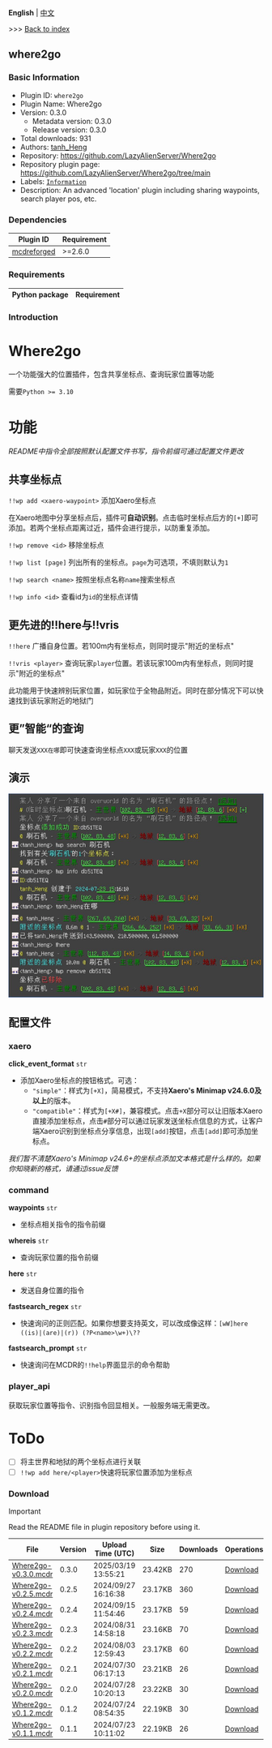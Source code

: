 **English** | [中文](readme-zh_cn.md)

\>\>\> [Back to index](/readme.md)

## where2go

### Basic Information

- Plugin ID: `where2go`
- Plugin Name: Where2go
- Version: 0.3.0
  - Metadata version: 0.3.0
  - Release version: 0.3.0
- Total downloads: 931
- Authors: [tanh_Heng](https://github.com/tanhHeng)
- Repository: https://github.com/LazyAlienServer/Where2go
- Repository plugin page: https://github.com/LazyAlienServer/Where2go/tree/main
- Labels: [`Information`](/labels/information/readme.md)
- Description: An advanced 'location' plugin including sharing waypoints, search player pos, etc.

### Dependencies

| Plugin ID | Requirement |
| --- | --- |
| [mcdreforged](https://github.com/Fallen-Breath/MCDReforged) | \>=2.6.0 |

### Requirements

| Python package | Requirement |
| --- | --- |

### Introduction

# Where2go
一个功能强大的位置插件，包含共享坐标点、查询玩家位置等功能

需要`Python >= 3.10`

# 功能

*README中指令全部按照默认配置文件书写，指令前缀可通过配置文件更改*

## 共享坐标点

`!!wp add <xaero-waypoint>` 添加Xaero坐标点

在Xaero地图中分享坐标点后，插件可**自动识别**。点击临时坐标点后方的`[+]`即可添加。若两个坐标点距离过近，插件会进行提示，以防重复添加。

`!!wp remove <id>` 移除坐标点

`!!wp list [page]` 列出所有的坐标点。`page`为可选项，不填则默认为`1`

`!!wp search <name>` 按照坐标点名称`name`搜索坐标点

`!!wp info <id>` 查看id为`id`的坐标点详情

## 更先进的!!here与!!vris

`!!here` 广播自身位置。若100m内有坐标点，则同时提示"附近的坐标点"

`!!vris <player>` 查询玩家`player`位置。若该玩家100m内有坐标点，则同时提示"附近的坐标点"

此功能用于快速辨别玩家位置，如玩家位于全物品附近。同时在部分情况下可以快速找到该玩家附近的地狱门

## 更”智能“的查询

聊天发送`XXX在哪`即可快速查询坐标点`XXX`或玩家`XXX`的位置

## 演示

![show](https://raw.githubusercontent.com/LazyAlienServer/Where2go/main/show.jpg)

## 配置文件

### xaero

**click_event_format** `str`

- 添加Xaero坐标点的按钮格式。可选：
  + `"simple"`：样式为`[+X]`，简易模式，不支持**Xaero's Minimap v24.6.0及以上**的版本。
  + `"compatible"`：样式为`[+X#]`，兼容模式。点击`+X`部分可以让旧版本Xaero直接添加坐标点，点击`#`部分可以通过玩家发送坐标点信息的方式，让客户端Xaero识别到坐标点分享信息，出现`[add]`按钮，点击`[add]`即可添加坐标点。

*我们暂不清楚Xaero's Minimap v24.6+的坐标点添加文本格式是什么样的。如果你知晓新的格式，请通过issue反馈*

### command

**waypoints** `str`
- 坐标点相关指令的指令前缀

**whereis** `str`
- 查询玩家位置的指令前缀

**here** `str`
- 发送自身位置的指令

**fastsearch_regex** `str`
- 快速询问的正则匹配。如果你想要支持英文，可以改成像这样：`[wW]here ((is)|(are)|(r)) (?P<name>\w+)\??`

**fastsearch_prompt** `str`
- 快速询问在MCDR的`!!help`界面显示的命令帮助

### player_api

获取玩家位置等指令、识别指令回显相关。一般服务端无需更改。

###

# ToDo

- [ ] 将主世界和地狱的两个坐标点进行关联
- [ ] `!!wp add here/<player>`快速将玩家位置添加为坐标点

### Download

> [!IMPORTANT]
> Read the README file in plugin repository before using it.

| File | Version | Upload Time (UTC) | Size | Downloads | Operations |
| --- | --- | --- | --- | --- | --- |
| [Where2go-v0.3.0.mcdr](https://github.com/LazyAlienServer/Where2go/releases/tag/v0.3.0) | 0.3.0 | 2025/03/19 13:55:21 | 23.42KB | 270 | [Download](https://github.com/LazyAlienServer/Where2go/releases/download/v0.3.0/Where2go-v0.3.0.mcdr) |
| [Where2go-v0.2.5.mcdr](https://github.com/LazyAlienServer/Where2go/releases/tag/v0.2.5) | 0.2.5 | 2024/09/27 16:16:38 | 23.17KB | 360 | [Download](https://github.com/LazyAlienServer/Where2go/releases/download/v0.2.5/Where2go-v0.2.5.mcdr) |
| [Where2go-v0.2.4.mcdr](https://github.com/LazyAlienServer/Where2go/releases/tag/v0.2.4) | 0.2.4 | 2024/09/15 11:54:46 | 23.17KB | 59 | [Download](https://github.com/LazyAlienServer/Where2go/releases/download/v0.2.4/Where2go-v0.2.4.mcdr) |
| [Where2go-v0.2.3.mcdr](https://github.com/LazyAlienServer/Where2go/releases/tag/v0.2.3) | 0.2.3 | 2024/08/31 14:58:18 | 23.16KB | 70 | [Download](https://github.com/LazyAlienServer/Where2go/releases/download/v0.2.3/Where2go-v0.2.3.mcdr) |
| [Where2go-v0.2.2.mcdr](https://github.com/LazyAlienServer/Where2go/releases/tag/v0.2.2) | 0.2.2 | 2024/08/03 12:59:43 | 23.17KB | 60 | [Download](https://github.com/LazyAlienServer/Where2go/releases/download/v0.2.2/Where2go-v0.2.2.mcdr) |
| [Where2go-v0.2.1.mcdr](https://github.com/LazyAlienServer/Where2go/releases/tag/v0.2.1) | 0.2.1 | 2024/07/30 06:17:13 | 23.21KB | 26 | [Download](https://github.com/LazyAlienServer/Where2go/releases/download/v0.2.1/Where2go-v0.2.1.mcdr) |
| [Where2go-v0.2.0.mcdr](https://github.com/LazyAlienServer/Where2go/releases/tag/v0.2.0) | 0.2.0 | 2024/07/28 10:20:13 | 23.22KB | 30 | [Download](https://github.com/LazyAlienServer/Where2go/releases/download/v0.2.0/Where2go-v0.2.0.mcdr) |
| [Where2go-v0.1.2.mcdr](https://github.com/LazyAlienServer/Where2go/releases/tag/v0.1.2) | 0.1.2 | 2024/07/24 08:54:35 | 22.19KB | 30 | [Download](https://github.com/LazyAlienServer/Where2go/releases/download/v0.1.2/Where2go-v0.1.2.mcdr) |
| [Where2go-v0.1.1.mcdr](https://github.com/LazyAlienServer/Where2go/releases/tag/v0.1.1) | 0.1.1 | 2024/07/23 10:11:02 | 22.19KB | 26 | [Download](https://github.com/LazyAlienServer/Where2go/releases/download/v0.1.1/Where2go-v0.1.1.mcdr) |

